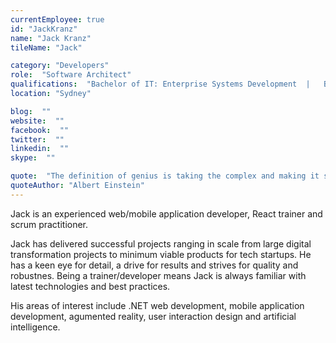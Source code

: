 ```yaml
---
currentEmployee: true
id: "JackKranz"
name: "Jack Kranz"
tileName: "Jack"

category: "Developers"
role:  "Software Architect"
qualifications:  "Bachelor of IT: Enterprise Systems Development  |   Bachelor of Business: Management"
location: "Sydney"

blog:  ""
website:  ""
facebook:  ""
twitter:  ""
linkedin:  ""
skype:  ""

quote:  "The definition of genius is taking the complex and making it simple."
quoteAuthor: "Albert Einstein"
---
```


Jack is an experienced web/mobile application developer, React trainer and scrum practitioner.  

Jack has delivered successful projects ranging in scale from large digital transformation projects to minimum viable products for tech startups. He has a keen eye for detail, a drive for results and strives for quality and robustnes. Being a trainer/developer means Jack is always familiar with latest technologies and best practices.   

His areas of interest include .NET web development, mobile application development, agumented reality, user interaction design and artificial intelligence.  